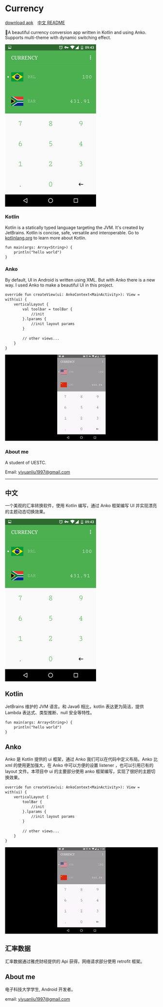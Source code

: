 # Currency

[download apk](https://github.com/yiyuanliu/Currency/release)&emsp;[中文 README](#中文)

:money_with_wings:A beautiful currency conversion app written in Kotlin and using Anko. Supports multi-theme with dynamic switching effect.

<img src="screenshots/Screenshot.png" width = "300" alt="screenshot" align=center />

### Kotlin

Kotlin is a statically typed language targeting the JVM. It's created by JetBrains. Kotlin is concise, safe, versatile and interoperable. Go to [kotlinlang.org](https://kotlinlang.org/) to learn more about Kotlin.

```
fun main(args: Array<String>) {
    println("hello world")
}
```

### Anko

By default, UI in Android is written using XML. But with Anko there is a new way. I used Anko to make a beautiful UI in this project.

```
override fun createView(ui: AnkoContext<MainActivity>): View = with(ui) {
    verticalLayout {
        val toolbar = toolBar {
            //init
        }.lparams {
            //init layout params
        }

        // other views...
    }
}
```
![gif](screenshots/anim.gif)

### About me

A student of UESTC.  

Email: yiyuanliu1997@gmail.com

--------------------------------------------------------------------------

## 中文

一个美观的汇率转换软件，使用 Kotlin 编写，通过 Anko 框架编写 UI 并实现漂亮的主题动态切换效果。

<img src="screenshots/Screenshot.png" width = "300" alt="screenshot" align=center />

## Kotlin

JetBrains 维护的 JVM 语言。和 Java6 相比，kotlin 表达更为简洁，提供 Lambda 表达式、类型推断、null 安全等特性。

```
fun main(args: Array<String>) {
    println("hello world")
}
```

## Anko

Anko 是 Kotlin 提供的 ui 框架，通过 Anko 我们可以在代码中定义布局。Anko 比 xml 的使用更加强大，在 Anko 中可以方便的设置 listener ，也可以引用已有的 layout 文件。本项目中 ui 的主要部分使用 anko 框架编写，实现了很好的主题切换效果。

```
override fun createView(ui: AnkoContext<MainActivity>): View = with(ui) {
    verticalLayout {
        toolBar {
            //init
        }.lparams {
            //init layout params
        }

        // other views...
    }
}
```

![gif](screenshots/anim.gif)

## 汇率数据

汇率数据通过雅虎财经提供的 Api 获得，网络请求部分使用 retrofit 框架。

## About me
电子科技大学学生, Android 开发者。  

email: yiyuanliu1997@gmail.com
